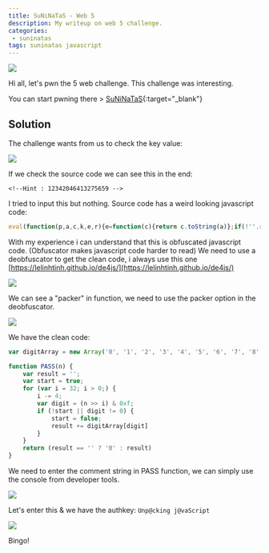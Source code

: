 ```yaml
---
title: SuNiNaTaS - Web 5
description: My writeup on web 5 challenge.
categories:
 - suninatas
tags: suninatas javascript
---
```


![](https://i1.daumcdn.net/thumb/C264x200/?fname=https://t1.daumcdn.net/cfile/tistory/99DE7733599504E81D)

Hi all, let's pwn the 5 web challenge. This challenge was interesting.

You can start pwning there > [SuNiNaTaS](http://suninatas.com/){:target="_blank"}

## Solution

The challenge wants from us to check the key value:

![](https://i.imgur.com/AGMeSIQ.png)

If we check the source code we can see this in the end:

```
<!--Hint : 12342046413275659 -->
```

I tried to input this but nothing. Source code has a weird looking javascript code:

```js
eval(function(p,a,c,k,e,r){e=function(c){return c.toString(a)};if(!''.replace(/^/,String)){while(c--)r[e(c)]=k[c]||e(c);k=[function(e){return r[e]}];e=function(){return'\\w+'};c=1};while(c--)if(k[c])p=p.replace(new RegExp('\\b'+e(c)+'\\b','g'),k[c]);return p}('g l=m o(\'0\',\'1\',\'2\',\'3\',\'4\',\'5\',\'6\',\'7\',\'8\',\'9\',\'a\',\'b\',\'c\',\'d\',\'e\',\'f\');p q(n){g h=\'\';g j=r;s(g i=t;i>0;){i-=4;g k=(n>>i)&u;v(!j||k!=0){j=w;h+=l[k]}}x(h==\'\'?\'0\':h)}',34,34,'||||||||||||||||var|result||start|digit|digitArray|new||Array|function|PASS|true|for|32|0xf|if|false|return'.split('|'),0,{}))		
```

With my experience i can understand that this is obfuscated javascript code. (Obfuscator makes javascript code harder to read) We need to use a deobfuscator to get the clean code, i always use this one [https://lelinhtinh.github.io/de4js/](https://lelinhtinh.github.io/de4js/)

![](https://i.imgur.com/NWkKcon.png)

We can see a "packer" in function, we need to use the packer option in the deobfuscator.

![](https://i.imgur.com/ls8vhaC.png)

We have the clean code:

```js
var digitArray = new Array('0', '1', '2', '3', '4', '5', '6', '7', '8', '9', 'a', 'b', 'c', 'd', 'e', 'f');

function PASS(n) {
    var result = '';
    var start = true;
    for (var i = 32; i > 0;) {
        i -= 4;
        var digit = (n >> i) & 0xf;
        if (!start || digit != 0) {
            start = false;
            result += digitArray[digit]
        }
    }
    return (result == '' ? '0' : result)
}
```

We need to enter the comment string in PASS function, we can simply use the console from developer tools.

![](https://i.imgur.com/uN16SE7.png)

Let's enter this & we have the authkey: `Unp@cking j@vaScript`

![](https://i.imgur.com/ciX6PrC.png)

Bingo!


